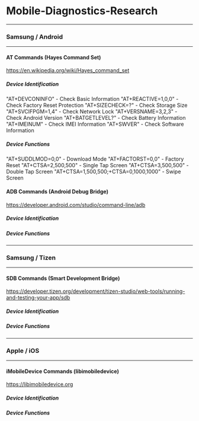 # Mobile-Diagnostics-Research
 
 ------------
### Samsung / Android
------------
#### AT Commands (Hayes Command Set)
https://en.wikipedia.org/wiki/Hayes_command_set

##### Device Identification

"AT+DEVCONINFO" - Check Basic Information
"AT+REACTIVE=1,0,0" - Check Factory Reset Protection
"AT+SIZECHECK=?" - Check Storage Size
"AT+SVCIFPGM=1,4" - Check Network Lock
"AT+VERSNAME=3,2,3" - Check Android Version
"AT+BATGETLEVEL?" - Check Battery Information
"AT+IMEINUM" - Check IMEI Information
"AT+SWVER" - Check Software Information

##### Device Functions

"AT+SUDDLMOD=0,0" - Download Mode
"AT+FACTORST=0,0" - Factory Reset
"AT+CTSA=2,500,500" - Single Tap Screen
"AT+CTSA=3,500,500" - Double Tap Screen
"AT+CTSA=1,500,500;+CTSA=0,1000,1000" - Swipe Screen

#### ADB Commands (Android Debug Bridge)
https://developer.android.com/studio/command-line/adb

##### Device Identification

##### Device Functions
------------
### Samsung / Tizen
------------
#### SDB Commands (Smart Development Bridge)
https://developer.tizen.org/development/tizen-studio/web-tools/running-and-testing-your-app/sdb

##### Device Identification

##### Device Functions
------------
### Apple / iOS
------------
#### iMobileDevice Commands (libimobiledevice)
https://libimobiledevice.org

##### Device Identification

##### Device Functions
